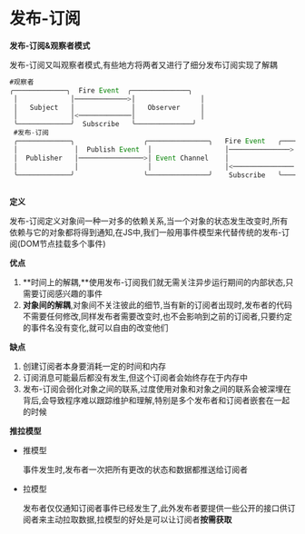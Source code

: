 # 发布-订阅

**发布-订阅&观察者模式**	

​	发布-订阅又叫观察者模式,有些地方将两者又进行了细分发布订阅实现了解耦

```js
#观察者
╭─────────────╮  Fire Event  ╭──────────────╮
 │             │─────────────>│                │
 │   Subject   │              │   Observer     │
 │             │<─────────────│                │
 ╰─────────────╯  Subscribe   ╰──────────────╯
 #发布-订阅
 ╭─────────────╮                 ╭───────────────╮   Fire Event   ╭──────────────╮
 │              │  Publish Event  │                  │───────────────>│              │
 │  Publisher   │────────────────>│ Event Channel    │                │  Subscriber  │
 │              │                 │                  │<───────────────│              │
 ╰─────────────╯                 ╰───────────────╯    Subscribe   ╰──────────────╯
 
```



**定义**

​	发布-订阅定义对象间一种一对多的依赖关系,当一个对象的状态发生改变时,所有依赖与它的对象都将得到通知,在JS中,我们一般用事件模型来代替传统的发布-订阅(DOM节点挂载多个事件)

**优点**	

1. **时间上的解耦,**使用发布-订阅我们就无需关注异步运行期间的内部状态,只需要订阅感兴趣的事件
2. **对象间的解耦**,对象间不关注彼此的细节,当有新的订阅者出现时,发布者的代码不需要任何修改,同样发布者需要改变时,也不会影响到之前的订阅者,只要约定的事件名没有变化,就可以自由的改变他们

**缺点**

1. 创建订阅者本身要消耗一定的时间和内存
2. 订阅消息可能最后都没有发生,但这个订阅者会始终存在于内存中
3. 发布-订阅会弱化对象之间的联系,过度使用对象和对象之间的联系会被深埋在背后,会导致程序难以跟踪维护和理解,特别是多个发布者和订阅者嵌套在一起的时候

**推拉模型**

- 推模型

  事件发生时,发布者一次把所有更改的状态和数据都推送给订阅者

- 拉模型

  发布者仅仅通知订阅者事件已经发生了,此外发布者要提供一些公开的接口供订阅者来主动拉取数据,拉模型的好处是可以让订阅者**按需获取**

​	